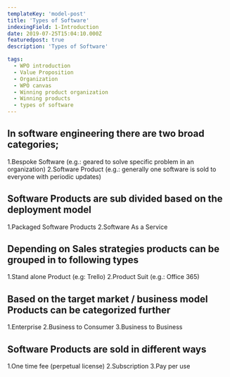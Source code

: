 ```yaml
---
templateKey: 'model-post'
title: 'Types of Software'
indexingField: 1-Introduction
date: 2019-07-25T15:04:10.000Z
featuredpost: true
description: 'Types of Software'

tags:
  - WPO introduction
  - Value Proposition
  - Organization
  - WPO canvas
  - Winning product organization
  - Winning products
  - types of software
---
```

## In software engineering there are two broad categories;

1.Bespoke Software (e.g.: geared to solve specific problem in an organization)
2.Software Product (e.g.: generally one software is sold to everyone with periodic updates)


## Software Products are sub divided based on the deployment model

1.Packaged Software Products
2.Software As a Service


## Depending on Sales strategies products can be grouped in to following types

1.Stand alone Product (e.g: Trello)
2.Product Suit (e.g.: Office 365)


## Based on the target market / business model Products can be categorized further

1.Enterprise
2.Business to Consumer
3.Business to Business


## Software Products are sold in different ways

1.One time fee (perpetual license)
2.Subscription
3.Pay per use

